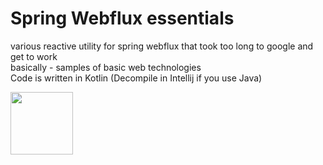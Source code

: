# Spring Webflux essentials
various reactive utility for spring webflux that took too long to google and get to work<br />
basically - samples of basic web technologies <br /> 
Code is written in Kotlin (Decompile in Intellij if you use Java)


<img src="https://github.com/eastoid/spring-webflux-utility/assets/82464360/5440288b-ebb1-4601-b16c-c9ff337bcdab" width="100" height="100" />
